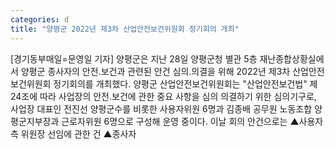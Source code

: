 ```yaml
---
categories: d
title: "양평군 2022년 제3차 산업안전보건위원회 정기회의 개최"
---
```

[경기동부매일=문영일 기자] 양평군은 지난 28일 양평군청 별관 5층 재난종합상황실에서 양평군 종사자의 안전․보건과 관련된 안건 심의․의결을 위해 2022년 제3차 산업안전보건위원회 정기회의를 개최했다. 양평군 산업안전보건위원회는 "산업안전보건법" 제24조에 따라 사업장의 안전․보건에 관한 중요 사항을 심의 의결하기 위한 심의기구로, 사업장 대표인 전진선 양평군수를 비롯한 사용자위원 6명과 김종배 공무원 노동조합 양평군지부장과 근로자위원 6명으로 구성해 운영 중이다. 이날 회의 안건으로는 ▲사용자 측 위원장 선임에 관한 건 ▲종사자
